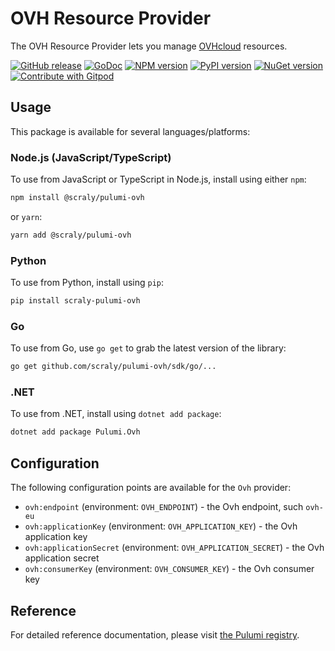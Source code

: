 # OVH Resource Provider

The OVH Resource Provider lets you manage [OVHcloud](https://www.ovhcloud.com/en/) resources.

<a href="https://github.com/scraly/pulumi-ovh/releases/latest"><img alt="GitHub release" src="https://img.shields.io/github/v/release/scraly/pulumi-ovh?logo=github&style=flat-square"></a>
[![GoDoc](https://godoc.org/github.com/scraly/pulumi-ovh?status.svg)](https://godoc.org/github.com/scraly/pulumi-ovh)
[![NPM version](https://badge.fury.io/js/@scraly%2Fpulumi-ovh.svg)](https://badge.fury.io/js/@scraly%2Fpulumi-ovh)
[![PyPI version](https://badge.fury.io/py/scraly-pulumi-ovh.svg)](https://badge.fury.io/py/scraly-pulumi-ovh)
[![NuGet version](https://badge.fury.io/nu/Pulumi.Ovh.svg)](https://badge.fury.io/nu/Pulumi.Ovh)
<a href="https://gitpod.io/#https://github.com/scraly/pulumi-ovh"><img src="https://img.shields.io/badge/Contribute%20with-Gitpod-908a85?logo=gitpod" alt="Contribute with Gitpod"/></a>

## Usage

This package is available for several languages/platforms:

### Node.js (JavaScript/TypeScript)

To use from JavaScript or TypeScript in Node.js, install using either `npm`:

```bash
npm install @scraly/pulumi-ovh
```

or `yarn`:

```bash
yarn add @scraly/pulumi-ovh
```

### Python

To use from Python, install using `pip`:

```bash
pip install scraly-pulumi-ovh
```

### Go

To use from Go, use `go get` to grab the latest version of the library:

```bash
go get github.com/scraly/pulumi-ovh/sdk/go/...
```

### .NET

To use from .NET, install using `dotnet add package`:

```bash
dotnet add package Pulumi.Ovh
```

## Configuration

The following configuration points are available for the `Ovh` provider:

- `ovh:endpoint` (environment: `OVH_ENDPOINT`) - the Ovh endpoint, such `ovh-eu`
- `ovh:applicationKey` (environment: `OVH_APPLICATION_KEY`) - the Ovh application key
- `ovh:applicationSecret` (environment: `OVH_APPLICATION_SECRET`) - the Ovh application secret
- `ovh:consumerKey` (environment: `OVH_CONSUMER_KEY`) - the Ovh consumer key

## Reference

For detailed reference documentation, please visit [the Pulumi registry](https://www.pulumi.com/registry/packages/ovh/api-docs/).
